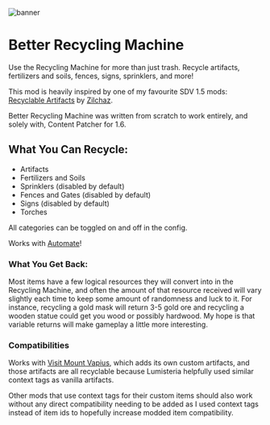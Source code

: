 ![banner](https://github.com/UncleArya/StardewMods/assets/100550741/67eb01d2-3587-426a-95d9-909a7bfe9529)

# Better Recycling Machine

Use the Recycling Machine for more than just trash. Recycle artifacts, fertilizers and soils, fences, signs, sprinklers, and more!

This mod is heavily inspired by one of my favourite SDV 1.5 mods: [Recyclable Artifacts](https://www.nexusmods.com/stardewvalley/mods/13331) by [Zilchaz](https://next.nexusmods.com/profile/zilchaz/about-me).

Better Recycling Machine was written from scratch to work entirely, and solely with, Content Patcher for 1.6.

## What You Can Recycle:

-    Artifacts
-    Fertilizers and Soils
-    Sprinklers (disabled by default)
-    Fences and Gates (disabled by default)
-    Signs (disabled by default)
-    Torches

All categories can be toggled on and off in the config.

Works with [Automate](https://www.nexusmods.com/stardewvalley/mods/1063)!

### What You Get Back:

Most items have a few logical resources they will convert into in the Recycling Machine, and often the amount of that resource received will vary slightly each time to keep some amount of randomness and luck to it. For instance, recycling a gold mask will return 3-5 gold ore and recycling a wooden statue could get you wood or possibly hardwood. My hope is that variable returns will make gameplay a little more interesting.

### Compatibilities

Works with [Visit Mount Vapius](https://www.nexusmods.com/stardewvalley/mods/9600), which adds its own custom artifacts, and those artifacts are all recyclable because Lumisteria helpfully used similar context tags as vanilla artifacts.

Other mods that use context tags for their custom items should also work without any direct compatibility needing to be added as I used context tags instead of item ids to hopefully increase modded item compatibility.
